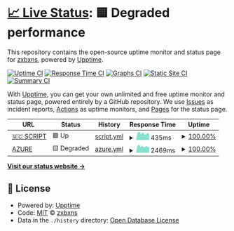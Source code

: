 # [📈 Live Status](https://status.zxbxns.me): <!--live status--> **🟨 Degraded performance**

This repository contains the open-source uptime monitor and status page for [zxbxns](https://status.zxbxns.me), powered by [Upptime](https://github.com/upptime/upptime).

[![Uptime CI](https://github.com/zxbxns/status-server/workflows/Uptime%20CI/badge.svg)](https://github.com/zxbxns/status-server/actions?query=workflow%3A%22Uptime+CI%22)
[![Response Time CI](https://github.com/zxbxns/status-server/workflows/Response%20Time%20CI/badge.svg)](https://github.com/zxbxns/status-server/actions?query=workflow%3A%22Response+Time+CI%22)
[![Graphs CI](https://github.com/zxbxns/status-server/workflows/Graphs%20CI/badge.svg)](https://github.com/zxbxns/status-server/actions?query=workflow%3A%22Graphs+CI%22)
[![Static Site CI](https://github.com/zxbxns/status-server/workflows/Static%20Site%20CI/badge.svg)](https://github.com/zxbxns/status-server/actions?query=workflow%3A%22Static+Site+CI%22)
[![Summary CI](https://github.com/zxbxns/status-server/workflows/Summary%20CI/badge.svg)](https://github.com/zxbxns/status-server/actions?query=workflow%3A%22Summary+CI%22)

With [Upptime](https://upptime.js.org), you can get your own unlimited and free uptime monitor and status page, powered entirely by a GitHub repository. We use [Issues](https://github.com/zxbxns/status-server/issues) as incident reports, [Actions](https://github.com/zxbxns/status-server/actions) as uptime monitors, and [Pages](https://status.zxbxns.me) for the status page.

<!--start: status pages-->
<!-- This summary is generated by Upptime (https://github.com/upptime/upptime) -->
<!-- Do not edit this manually, your changes will be overwritten -->
<!-- prettier-ignore -->
| URL | Status | History | Response Time | Uptime |
| --- | ------ | ------- | ------------- | ------ |
| <img alt="" src="https://favicons.githubusercontent.com/sc.zxbxns.me" height="13"> [🇲🇨 SCRIPT](http://sc.zxbxns.me:81) | 🟩 Up | [script.yml](https://github.com/kamuanjing/status-server/commits/HEAD/history/script.yml) | <details><summary><img alt="Response time graph" src="./graphs/script/response-time-week.png" height="20"> 435ms</summary><br><a href="https://status.zxbxns.me/history/script"><img alt="Response time 458" src="https://img.shields.io/endpoint?url=https%3A%2F%2Fraw.githubusercontent.com%2Fkamuanjing%2Fstatus-server%2FHEAD%2Fapi%2Fscript%2Fresponse-time.json"></a><br><a href="https://status.zxbxns.me/history/script"><img alt="24-hour response time 379" src="https://img.shields.io/endpoint?url=https%3A%2F%2Fraw.githubusercontent.com%2Fkamuanjing%2Fstatus-server%2FHEAD%2Fapi%2Fscript%2Fresponse-time-day.json"></a><br><a href="https://status.zxbxns.me/history/script"><img alt="7-day response time 435" src="https://img.shields.io/endpoint?url=https%3A%2F%2Fraw.githubusercontent.com%2Fkamuanjing%2Fstatus-server%2FHEAD%2Fapi%2Fscript%2Fresponse-time-week.json"></a><br><a href="https://status.zxbxns.me/history/script"><img alt="30-day response time 456" src="https://img.shields.io/endpoint?url=https%3A%2F%2Fraw.githubusercontent.com%2Fkamuanjing%2Fstatus-server%2FHEAD%2Fapi%2Fscript%2Fresponse-time-month.json"></a><br><a href="https://status.zxbxns.me/history/script"><img alt="1-year response time 458" src="https://img.shields.io/endpoint?url=https%3A%2F%2Fraw.githubusercontent.com%2Fkamuanjing%2Fstatus-server%2FHEAD%2Fapi%2Fscript%2Fresponse-time-year.json"></a></details> | <details><summary><a href="https://status.zxbxns.me/history/script">100.00%</a></summary><a href="https://status.zxbxns.me/history/script"><img alt="All-time uptime 99.95%" src="https://img.shields.io/endpoint?url=https%3A%2F%2Fraw.githubusercontent.com%2Fkamuanjing%2Fstatus-server%2FHEAD%2Fapi%2Fscript%2Fuptime.json"></a><br><a href="https://status.zxbxns.me/history/script"><img alt="24-hour uptime 100.00%" src="https://img.shields.io/endpoint?url=https%3A%2F%2Fraw.githubusercontent.com%2Fkamuanjing%2Fstatus-server%2FHEAD%2Fapi%2Fscript%2Fuptime-day.json"></a><br><a href="https://status.zxbxns.me/history/script"><img alt="7-day uptime 100.00%" src="https://img.shields.io/endpoint?url=https%3A%2F%2Fraw.githubusercontent.com%2Fkamuanjing%2Fstatus-server%2FHEAD%2Fapi%2Fscript%2Fuptime-week.json"></a><br><a href="https://status.zxbxns.me/history/script"><img alt="30-day uptime 99.95%" src="https://img.shields.io/endpoint?url=https%3A%2F%2Fraw.githubusercontent.com%2Fkamuanjing%2Fstatus-server%2FHEAD%2Fapi%2Fscript%2Fuptime-month.json"></a><br><a href="https://status.zxbxns.me/history/script"><img alt="1-year uptime 99.95%" src="https://img.shields.io/endpoint?url=https%3A%2F%2Fraw.githubusercontent.com%2Fkamuanjing%2Fstatus-server%2FHEAD%2Fapi%2Fscript%2Fuptime-year.json"></a></details>
| <img alt="" src="https://favicons.githubusercontent.com/sg-1.mailstores.me" height="13"> [AZURE](http://sg-1.mailstores.me:81) | 🟨 Degraded | [azure.yml](https://github.com/kamuanjing/status-server/commits/HEAD/history/azure.yml) | <details><summary><img alt="Response time graph" src="./graphs/azure/response-time-week.png" height="20"> 2469ms</summary><br><a href="https://status.zxbxns.me/history/azure"><img alt="Response time 1390" src="https://img.shields.io/endpoint?url=https%3A%2F%2Fraw.githubusercontent.com%2Fkamuanjing%2Fstatus-server%2FHEAD%2Fapi%2Fazure%2Fresponse-time.json"></a><br><a href="https://status.zxbxns.me/history/azure"><img alt="24-hour response time 9636" src="https://img.shields.io/endpoint?url=https%3A%2F%2Fraw.githubusercontent.com%2Fkamuanjing%2Fstatus-server%2FHEAD%2Fapi%2Fazure%2Fresponse-time-day.json"></a><br><a href="https://status.zxbxns.me/history/azure"><img alt="7-day response time 2469" src="https://img.shields.io/endpoint?url=https%3A%2F%2Fraw.githubusercontent.com%2Fkamuanjing%2Fstatus-server%2FHEAD%2Fapi%2Fazure%2Fresponse-time-week.json"></a><br><a href="https://status.zxbxns.me/history/azure"><img alt="30-day response time 1390" src="https://img.shields.io/endpoint?url=https%3A%2F%2Fraw.githubusercontent.com%2Fkamuanjing%2Fstatus-server%2FHEAD%2Fapi%2Fazure%2Fresponse-time-month.json"></a><br><a href="https://status.zxbxns.me/history/azure"><img alt="1-year response time 1390" src="https://img.shields.io/endpoint?url=https%3A%2F%2Fraw.githubusercontent.com%2Fkamuanjing%2Fstatus-server%2FHEAD%2Fapi%2Fazure%2Fresponse-time-year.json"></a></details> | <details><summary><a href="https://status.zxbxns.me/history/azure">100.00%</a></summary><a href="https://status.zxbxns.me/history/azure"><img alt="All-time uptime 99.89%" src="https://img.shields.io/endpoint?url=https%3A%2F%2Fraw.githubusercontent.com%2Fkamuanjing%2Fstatus-server%2FHEAD%2Fapi%2Fazure%2Fuptime.json"></a><br><a href="https://status.zxbxns.me/history/azure"><img alt="24-hour uptime 100.00%" src="https://img.shields.io/endpoint?url=https%3A%2F%2Fraw.githubusercontent.com%2Fkamuanjing%2Fstatus-server%2FHEAD%2Fapi%2Fazure%2Fuptime-day.json"></a><br><a href="https://status.zxbxns.me/history/azure"><img alt="7-day uptime 100.00%" src="https://img.shields.io/endpoint?url=https%3A%2F%2Fraw.githubusercontent.com%2Fkamuanjing%2Fstatus-server%2FHEAD%2Fapi%2Fazure%2Fuptime-week.json"></a><br><a href="https://status.zxbxns.me/history/azure"><img alt="30-day uptime 99.89%" src="https://img.shields.io/endpoint?url=https%3A%2F%2Fraw.githubusercontent.com%2Fkamuanjing%2Fstatus-server%2FHEAD%2Fapi%2Fazure%2Fuptime-month.json"></a><br><a href="https://status.zxbxns.me/history/azure"><img alt="1-year uptime 99.89%" src="https://img.shields.io/endpoint?url=https%3A%2F%2Fraw.githubusercontent.com%2Fkamuanjing%2Fstatus-server%2FHEAD%2Fapi%2Fazure%2Fuptime-year.json"></a></details>

<!--end: status pages-->

[**Visit our status website →**](https://status.zxbxns.me)

## 📄 License

- Powered by: [Upptime](https://github.com/upptime/upptime)
- Code: [MIT](./LICENSE) © [zxbxns](https://status.zxbxns.me)
- Data in the `./history` directory: [Open Database License](https://opendatacommons.org/licenses/odbl/1-0/)
